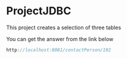 # ProjectJDBC

This project creates a selection of three tables

You can get the answer from the link below

```java
http://localhost:8081/contactPerson/192
```
